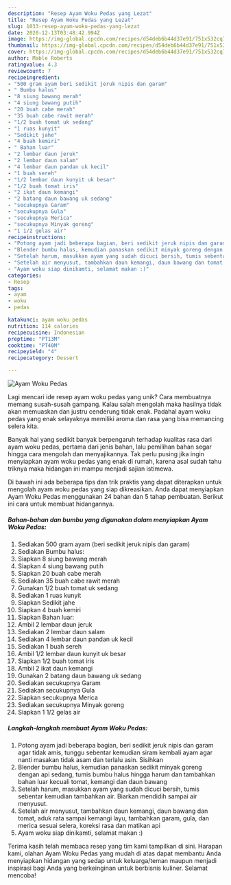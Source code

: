 ```yaml
---
description: "Resep Ayam Woku Pedas yang Lezat"
title: "Resep Ayam Woku Pedas yang Lezat"
slug: 1033-resep-ayam-woku-pedas-yang-lezat
date: 2020-12-13T03:48:42.994Z
image: https://img-global.cpcdn.com/recipes/d54deb6b44d37e91/751x532cq70/ayam-woku-pedas-foto-resep-utama.jpg
thumbnail: https://img-global.cpcdn.com/recipes/d54deb6b44d37e91/751x532cq70/ayam-woku-pedas-foto-resep-utama.jpg
cover: https://img-global.cpcdn.com/recipes/d54deb6b44d37e91/751x532cq70/ayam-woku-pedas-foto-resep-utama.jpg
author: Mable Roberts
ratingvalue: 4.3
reviewcount: 7
recipeingredient:
- "500 gram ayam beri sedikit jeruk nipis dan garam"
- " Bumbu halus"
- "8 siung bawang merah"
- "4 siung bawang putih"
- "20 buah cabe merah"
- "35 buah cabe rawit merah"
- "1/2 buah tomat uk sedang"
- "1 ruas kunyit"
- "Sedikit jahe"
- "4 buah kemiri"
- " Bahan luar"
- "2 lembar daun jeruk"
- "2 lembar daun salam"
- "4 lembar daun pandan uk kecil"
- "1 buah sereh"
- "1/2 lembar daun kunyit uk besar"
- "1/2 buah tomat iris"
- "2 ikat daun kemangi"
- "2 batang daun bawang uk sedang"
- "secukupnya Garam"
- "secukupnya Gula"
- "secukupnya Merica"
- "secukupnya Minyak goreng"
- "1 1/2 gelas air"
recipeinstructions:
- "Potong ayam jadi beberapa bagian, beri sedikit jeruk nipis dan garam agar tidak amis, tunggu sebentar kemudian siram kembali ayam agar nanti masakan tidak asam dan terlalu asin. Sisihkan"
- "Blender bumbu halus, kemudian panaskan sedikit minyak goreng dengan api sedang, tumis bumbu halus hingga harum dan tambahkan bahan luar kecuali tomat, kemangi dan daun bawang"
- "Setelah harum, masukkan ayam yang sudah dicuci bersih, tumis sebentar kemudian tambahkan air. Biarkan mendidih sampai air menyusut."
- "Setelah air menyusut, tambahkan daun kemangi, daun bawang dan tomat, aduk rata sampai kemangi layu, tambahkan garam, gula, dan merica sesuai selera, koreksi rasa dan matikan api"
- "Ayam woku siap dinikamti, selamat makan :)"
categories:
- Resep
tags:
- ayam
- woku
- pedas

katakunci: ayam woku pedas 
nutrition: 114 calories
recipecuisine: Indonesian
preptime: "PT13M"
cooktime: "PT40M"
recipeyield: "4"
recipecategory: Dessert

---
```



![Ayam Woku Pedas](https://img-global.cpcdn.com/recipes/d54deb6b44d37e91/751x532cq70/ayam-woku-pedas-foto-resep-utama.jpg)

Lagi mencari ide resep ayam woku pedas yang unik? Cara membuatnya memang susah-susah gampang. Kalau salah mengolah maka hasilnya tidak akan memuaskan dan justru cenderung tidak enak. Padahal ayam woku pedas yang enak selayaknya memiliki aroma dan rasa yang bisa memancing selera kita.



Banyak hal yang sedikit banyak berpengaruh terhadap kualitas rasa dari ayam woku pedas, pertama dari jenis bahan, lalu pemilihan bahan segar hingga cara mengolah dan menyajikannya. Tak perlu pusing jika ingin menyiapkan ayam woku pedas yang enak di rumah, karena asal sudah tahu triknya maka hidangan ini mampu menjadi sajian istimewa.


Di bawah ini ada beberapa tips dan trik praktis yang dapat diterapkan untuk mengolah ayam woku pedas yang siap dikreasikan. Anda dapat menyiapkan Ayam Woku Pedas menggunakan 24 bahan dan 5 tahap pembuatan. Berikut ini cara untuk membuat hidangannya.

<!--inarticleads1-->

##### Bahan-bahan dan bumbu yang digunakan dalam menyiapkan Ayam Woku Pedas:

1. Sediakan 500 gram ayam (beri sedikit jeruk nipis dan garam)
1. Sediakan  Bumbu halus:
1. Siapkan 8 siung bawang merah
1. Siapkan 4 siung bawang putih
1. Siapkan 20 buah cabe merah
1. Sediakan 35 buah cabe rawit merah
1. Gunakan 1/2 buah tomat uk sedang
1. Sediakan 1 ruas kunyit
1. Siapkan Sedikit jahe
1. Siapkan 4 buah kemiri
1. Siapkan  Bahan luar:
1. Ambil 2 lembar daun jeruk
1. Sediakan 2 lembar daun salam
1. Sediakan 4 lembar daun pandan uk kecil
1. Sediakan 1 buah sereh
1. Ambil 1/2 lembar daun kunyit uk besar
1. Siapkan 1/2 buah tomat iris
1. Ambil 2 ikat daun kemangi
1. Gunakan 2 batang daun bawang uk sedang
1. Sediakan secukupnya Garam
1. Sediakan secukupnya Gula
1. Siapkan secukupnya Merica
1. Sediakan secukupnya Minyak goreng
1. Siapkan 1 1/2 gelas air




<!--inarticleads2-->

##### Langkah-langkah membuat Ayam Woku Pedas:

1. Potong ayam jadi beberapa bagian, beri sedikit jeruk nipis dan garam agar tidak amis, tunggu sebentar kemudian siram kembali ayam agar nanti masakan tidak asam dan terlalu asin. Sisihkan
1. Blender bumbu halus, kemudian panaskan sedikit minyak goreng dengan api sedang, tumis bumbu halus hingga harum dan tambahkan bahan luar kecuali tomat, kemangi dan daun bawang
1. Setelah harum, masukkan ayam yang sudah dicuci bersih, tumis sebentar kemudian tambahkan air. Biarkan mendidih sampai air menyusut.
1. Setelah air menyusut, tambahkan daun kemangi, daun bawang dan tomat, aduk rata sampai kemangi layu, tambahkan garam, gula, dan merica sesuai selera, koreksi rasa dan matikan api
1. Ayam woku siap dinikamti, selamat makan :)




Terima kasih telah membaca resep yang tim kami tampilkan di sini. Harapan kami, olahan Ayam Woku Pedas yang mudah di atas dapat membantu Anda menyiapkan hidangan yang sedap untuk keluarga/teman maupun menjadi inspirasi bagi Anda yang berkeinginan untuk berbisnis kuliner. Selamat mencoba!
